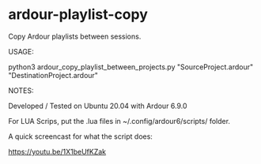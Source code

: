 # ardour-playlist-copy
Copy Ardour playlists between sessions.

USAGE:

python3 ardour_copy_playlist_between_projects.py "SourceProject.ardour" "DestinationProject.ardour"



NOTES:

Developed / Tested on Ubuntu 20.04 with Ardour 6.9.0


For LUA Scrips, put the .lua files in ~/.config/ardour6/scripts/ folder.

A quick screencast for what the script does:

https://youtu.be/1X1beUfKZak



